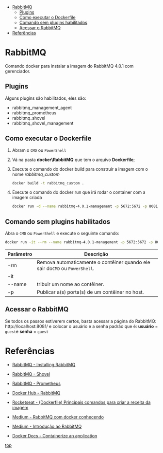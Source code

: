 - [RabbitMQ](#RabbitMQ)
  - [Plugins](#plugins)
  - [Como executar o Dockerfile](como-executar-o-dockerfile)
  - [Comando sem plugins habilitados](#comando-sem-plugins-habilitados)
  - [Acessar o RabbitMQ](#acessar-o-rabbitmq)
- [Referências](#referências)

# RabbitMQ
Comando docker para instalar a imagem do RabbitMQ 4.0.1 com gerenciador. 

## Plugins 
Alguns plugins são habilitados, eles são:

- rabbitmq_management_agent
- rabbitmq_prometheus
- rabbitmq_shovel
- rabbitmq_shovel_management 

## Como executar o Dockerfile

1. Abram o `CMD` ou `PowerShell`
2. Vá na pasta **docker\RabbitMQ** que tem o  arquivo **Dockerfile**;
3. Execute o comando do docker build para construir a imagem com o nome _rabbitmq_custom_
    
    ```sh    
    docker build -t rabbitmq_custom .
    ```

4. Execute o comando do docker run que irá rodar o container com a imagem criada
    
    ```sh    
    docker run -d --name rabbitmq-4.0.1-management -p 5672:5672 -p 8081:15672 rabbitmq_custom
    ```

## Comando sem plugins habilitados

Abra o `CMD` ou `PowerShell` e execute o seguinte comando:

```sh
docker run -it --rm --name rabbitmq-4.0.1-management -p 5672:5672 -p 8081:15672  -e RABBITMQ_DEFAULT_USER=guest -e RABBITMQ_DEFAULT_PASS=guest rabbitmq:4.0.1-management
```


| Parâmetro | Descrição |
|--|--|
| -rm | Remova automaticamente o contêiner quando ele sair do`CMD` ou `PowerShell`. |
| -it | |
| --name | tribuir um nome ao contêiner. |
| -p | Publicar a(s) porta(s) de um contêiner no host. |

## Acessar o RabbitMQ
Se todos os passos estiverem certos, basta acessar a página do RabbitMQ: http://localhost:8081/ e colocar o usuário e a senha padrão que é: **usuário** = `guest`e **senha** = `guest`

# Referências

- [RabbitMQ - Installing RabbitMQ](https://www.rabbitmq.com/download.html)

- [RabbitMQ - Shovel](https://www.rabbitmq.com/docs/shovel)

- [RabbitMQ - Prometheus](https://www.rabbitmq.com/docs/prometheus)

- [Docker Hub - RabbitMQ](https://hub.docker.com/_/rabbitmq)

- [Rocketseat - (Dockerfile) Principais comandos para criar a receita da imagem](https://blog.rocketseat.com.br/dockerfile-principais-comandos-para-criar-a-receita-da-imagem/)

- [Medium - RabbitMQ com docker conhecendo](https://medium.com/xp-inc/rabbitmq-com-docker-conhecendo-o-admin-cc81f3f6ac3b)

- [Medium - Introdução ao RabbitMQ](https://medium.com/@programadriano/introdu%C3%A7%C3%A3o-ao-rabbitmq-4bfba460ad03)

- [Docker Docs - Containerize an application](https://docs.docker.com/get-started/02_our_app/)

[top](#top)